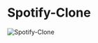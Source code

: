 ﻿# Spotify-Clone
![Spotify-Clone](https://user-images.githubusercontent.com/91910003/151061928-63799a15-9993-4ffc-964d-8a55b015b950.png)
